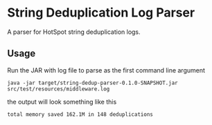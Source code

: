 String Deduplication Log Parser
===============================

A parser for HotSpot string deduplication logs.

Usage
-----

Run the JAR with log file to parse as the first command line argument

```
java -jar target/string-dedup-parser-0.1.0-SNAPSHOT.jar src/test/resources/middleware.log
```

the output will look something like this

```
total memory saved 162.1M in 148 deduplications
```

